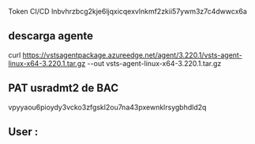 Token CI/CD
lnbvhrzbcg2kje6ljqxicqexvlnkmf2zkii57ywm3z7c4dwwcx6a



## descarga agente
curl https://vstsagentpackage.azureedge.net/agent/3.220.1/vsts-agent-linux-x64-3.220.1.tar.gz --out vsts-agent-linux-x64-3.220.1.tar.gz

## PAT usradmt2 de BAC
vpyyaou6pioydy3vcko3zfgskl2ou7na43pxewnklrsygbhdld2q

## User : 